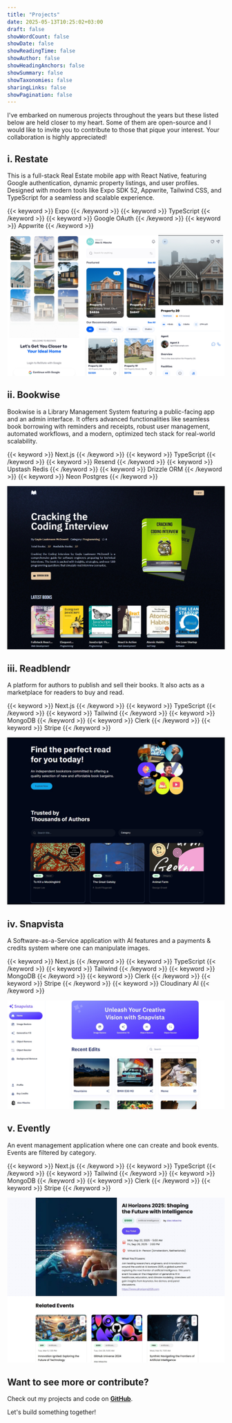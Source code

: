 ```yaml
---
title: "Projects"
date: 2025-05-13T10:25:02+03:00
draft: false
showWordCount: false
showDate: false
showReadingTime: false
showAuthor: false
showHeadingAnchors: false
showSummary: false
showTaxonomies: false
sharingLinks: false
showPagination: false
---
```


I've embarked on numerous projects throughout the years but these listed below are held closer to my heart. Some of them are open-source and I would like to invite you to contribute to those that pique your interest. Your collaboration is highly appreciated!

## i. Restate
This is a full-stack Real Estate mobile app with React Native, featuring Google authentication, dynamic property listings, and user profiles. Designed with modern tools like Expo SDK 52, Appwrite, Tailwind CSS, and TypeScript for a seamless and scalable experience.

<div class="flex flex-wrap gap-4">
    {{< keyword >}} Expo {{< /keyword >}}
    {{< keyword >}} TypeScript {{< /keyword >}}
    {{< keyword >}} Google OAuth {{< /keyword >}}
    {{< keyword >}} Appwrite {{< /keyword >}}
</div>

![Abstract purple artwork](img/realestate.png "[Live Link](https://github.com/OtaraAlex/native_realestate)")

## ii. Bookwise
Bookwise is a Library Management System featuring a public-facing app and an admin interface. It offers advanced functionalities like seamless book borrowing with reminders and receipts, robust user management, automated workflows, and a modern, optimized tech stack for real-world scalability.

<div class="flex flex-wrap gap-4">
    {{< keyword >}} Next.js {{< /keyword >}}
    {{< keyword >}} TypeScript {{< /keyword >}}
    {{< keyword >}} Resend {{< /keyword >}}
    {{< keyword >}} Upstash Redis {{< /keyword >}}
    {{< keyword >}} Drizzle ORM {{< /keyword >}}
    {{< keyword >}} Neon Postgres {{< /keyword >}}
</div>

![Abstract purple artwork](img/bookwise.jpeg "[Live Link](https://weatbookwise.vercel.app/)")

## iii. Readblendr
A platform for authors to publish and sell their books. It also acts as a marketplace for readers to buy and read.
<div class="flex flex-wrap gap-4">
    {{< keyword >}} Next.js {{< /keyword >}}
    {{< keyword >}} TypeScript {{< /keyword >}}
    {{< keyword >}} Tailwind {{< /keyword >}}
    {{< keyword >}} MongoDB {{< /keyword >}}
    {{< keyword >}} Clerk {{< /keyword >}}
    {{< keyword >}} Stripe {{< /keyword >}}
</div>

![Abstract purple artwork](img/readblendr.jpeg "[Live Link](https://readblendr.vercel.app)")

## iv. Snapvista
A Software-as-a-Service application with AI features and a payments & credits system where one can manipulate images.
<div class="flex flex-wrap gap-4">
    {{< keyword >}} Next.js {{< /keyword >}}
    {{< keyword >}} TypeScript {{< /keyword >}}
    {{< keyword >}} Tailwind {{< /keyword >}}
    {{< keyword >}} MongoDB {{< /keyword >}}
    {{< keyword >}} Clerk {{< /keyword >}}
    {{< keyword >}} Stripe {{< /keyword >}}
    {{< keyword >}} Cloudinary AI {{< /keyword >}}
</div>

![Abstract purple artwork](img/snapvista.jpeg "[Live Link](https://snapvistaa.vercel.app/)")

## v. Evently
An event management application where one can create and book events. Events are filtered by category.
<div class="flex flex-wrap gap-4">
    {{< keyword >}} Next.js {{< /keyword >}}
    {{< keyword >}} TypeScript {{< /keyword >}}
    {{< keyword >}} Tailwind {{< /keyword >}}
    {{< keyword >}} MongoDB {{< /keyword >}}
    {{< keyword >}} Clerk {{< /keyword >}}
    {{< keyword >}} Stripe {{< /keyword >}}
</div>

![Abstract purple artwork](img/evently.jpeg "[Live Link](https://eventlyyy.vercel.app/)")


## Want to see more or contribute?

Check out my projects and code on **[GitHub](https://github.com/OtaraAlex)**.

Let's build something together!
